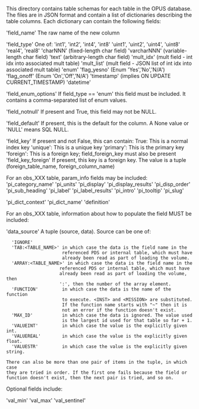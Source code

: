 This directory contains table schemas for each table in the OPUS database. The
files are in JSON format and contain a list of dictionaries describing the table
columns. Each dictionary can contain the following fields:

'field_name'            The raw name of the new column

'field_type'            One of:
                          'int1', 'int2', 'int4', 'int8'
                          'uint1', 'uint2', 'uint4', 'uint8'
                          'real4', 'real8'
                          'charNNN' (fixed-length char field)
                          'varcharNNN' (variable-length char field)
                          'text' (arbitrary-length char field)
                          'mult_idx' (mult field - int idx into associated mult table)
                          'mult_list' (mult field - JSON list of int idx into associated
                                       mult table)
                          'enum'
                          'flag_yesno' (Enum 'Yes','No','N/A')
                          'flag_onoff' (Enum 'On','Off','N/A')
                          'timestamp' (implies ON UPDATE CURRENT_TIMESTAMP)
                          'datetime'

'field_enum_options'    If field_type == 'enum' this field must be included.
                        It contains a comma-separated list of enum values.

'field_notnull'         If present and True, this field may not be NULL.

'field_default'         If present, this is the default for the column. A None
                        value or 'NULL' means SQL NULL.

'field_key'             If present and not False, this can contain:
                        True: This is a normal index key
                        'unique': This is a unique key
                        'primary': This is the primary key
                        'foreign': This is a foreign key; field_foreign_key
                                   must also be present
'field_key_foreign'     If present, this key is a foreign key. The value is a
                        tuple (foreign_table_name, foreign_column_name)

For an obs_XXX table, param_info fields may be included:
  'pi_category_name'
  'pi_units'
  'pi_display'
  'pi_display_results'
  'pi_disp_order'
  'pi_sub_heading'
  'pi_label'
  'pi_label_results'
  'pi_intro'
  'pi_tooltip'
  'pi_slug'

  'pi_dict_context'
  'pi_dict_name'
  'definition'

For an obs_XXX table, information about how to populate the field MUST be
included:

'data_source'            A tuple (source, data). Source can be one of:

      'IGNORE'
      'TAB:<TABLE_NAME>' in which case the data is the field name in the
                         referenced PDS or internal table, which must have
                         already been read as part of loading the volume.
      'ARRAY:<TABLE_NAME>' in which case the data is the field name in the
                        referenced PDS or internal table, which must have
                        already been read as part of loading the volume, then
                        ':', then the number of the array element.
      'FUNCTION'         in which case the data is the name of the function
                         to execute. <INST> and <MISSION> are substituted.
                         If the function name starts with "~" then it is
                         not an error if the function doesn't exist.
      'MAX_ID'           in which case the data is ignored. The value used
                         is the largest id used for that table so far + 1.
      'VALUEINT'         in which case the value is the explicitly given int.
      'VALUEREAL'        in which case the value is the explicitly given float.
      'VALUESTR'         in which case the value is the explicitly given string.

    There can also be more than one pair of items in the tuple, in which case
    they are tried in order. If the first one fails because the field or
    function doesn't exist, then the next pair is tried, and so on.

Optional fields include:

'val_min'
'val_max'
'val_sentinel'
